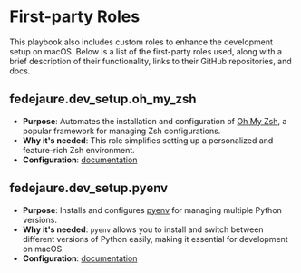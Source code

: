 # First-party Roles

This playbook also includes custom roles to enhance the development setup on macOS. Below is a list of
the first-party roles used, along with a brief description of their functionality, links to their
GitHub repositories, and docs.

## fedejaure.dev_setup.oh_my_zsh

- **Purpose**: Automates the installation and configuration of [Oh My Zsh](https://github.com/ohmyzsh/ohmyzsh), a popular framework for managing Zsh configurations.
- **Why it's needed**: This role simplifies setting up a personalized and feature-rich Zsh environment.
- **Configuration**: [documentation](oh_my_zsh.md)

## fedejaure.dev_setup.pyenv

- **Purpose**: Installs and configures [pyenv](https://github.com/pyenv/pyenv) for managing multiple Python versions.
- **Why it's needed**: `pyenv` allows you to install and switch between different versions of Python easily, making it essential for development on macOS.
- **Configuration**: [documentation](pyenv.md)
